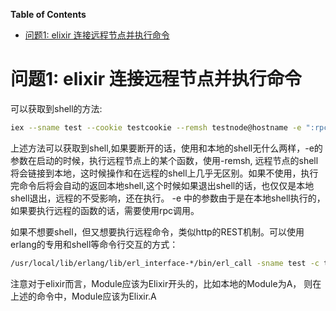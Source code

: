 <!-- markdown-toc start - Don't edit this section. Run M-x markdown-toc-refresh-toc -->
**Table of Contents**

- [问题1: elixir 连接远程节点并执行命令](#问题1-elixir-连接远程节点并执行命令)

<!-- markdown-toc end -->



# 问题1: elixir 连接远程节点并执行命令

可以获取到shell的方法:
``` bash
iex --sname test --cookie testcookie --remsh testnode@hostname -e ":rpc.call(:testnode@hostname, Module, :function, [args])"
```

上述方法可以获取到shell,如果要断开的话，使用和本地的shell无什么两样，-e的参数在启动的时候，执行远程节点上的某个函数，使用-remsh, 远程节点的shell将会链接到本地，这时候操作和在远程的shell上几乎无区别。如果不使用，执行完命令后将会自动的返回本地shell,这个时候如果退出shell的话，也仅仅是本地shell退出，远程的不受影响，还在执行。 -e 中的参数由于是在本地shell执行的，如果要执行远程的函数的话，需要使用rpc调用。

如果不想要shell，但又想要执行远程命令，类似http的REST机制。可以使用 erlang的专用和shell等命令行交互的方式：

``` bash
/usr/local/lib/erlang/lib/erl_interface-*/bin/erl_call -sname test -c testcookie -name testnode@hostname -a 'Module, Function [args]'
```

注意对于elixir而言，Module应该为Elixir开头的，比如本地的Module为A， 则在上述的命令中，Module应该为Elixir.A
